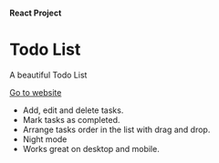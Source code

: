 #### React Project

# Todo List

A beautiful Todo List

[Go to website](https://parthpatel6347.github.io/react-hooks-todo-app/)

- Add, edit and delete tasks.
- Mark tasks as completed.
- Arrange tasks order in the list with drag and drop.
- Night mode
- Works great on desktop and mobile.
